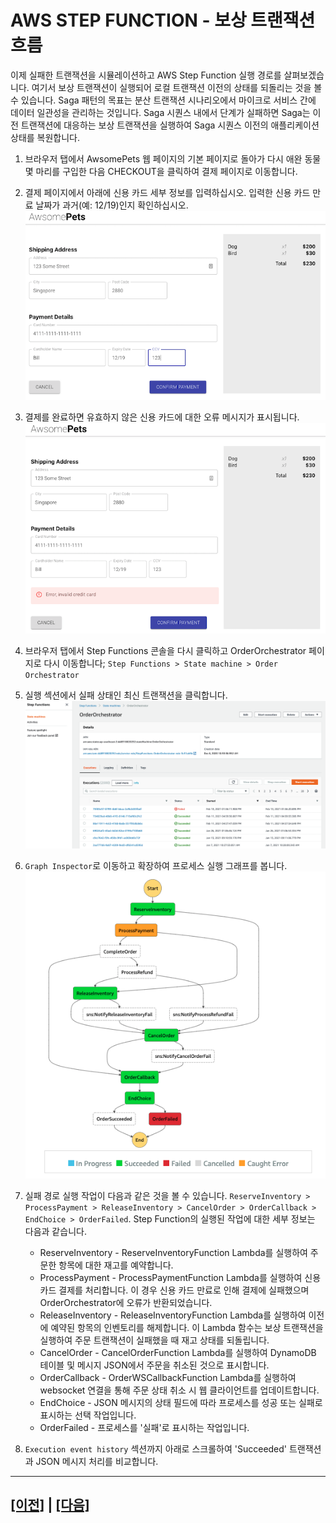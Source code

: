 # AWS STEP FUNCTION - 보상 트랜잭션 흐름

이제 실패한 트랜잭션을 시뮬레이션하고 AWS Step Function 실행 경로를 살펴보겠습니다. 여기서 보상 트랜잭션이 실행되어 로컬 트랜잭션 이전의 상태를 되돌리는 것을 볼 수 있습니다. Saga 패턴의 목표는 분산 트랜잭션 시나리오에서 마이크로 서비스 간에 데이터 일관성을 관리하는 것입니다. Saga 시퀀스 내에서 단계가 실패하면 Saga는 이전 트랜잭션에 대응하는 보상 트랜잭션을 실행하여 Saga 시퀀스 이전의 애플리케이션 상태를 복원합니다.

1. 브라우저 탭에서 AwsomePets 웹 페이지의 기본 페이지로 돌아가 다시 애완 동물 몇 마리를 구입한 다음 CHECKOUT을 클릭하여 결제 페이지로 이동합니다.

2. 결제 페이지에서 아래에 신용 카드 세부 정보를 입력하십시오. 입력한 신용 카드 만료 날짜가 과거(예: 12/19)인지 확인하십시오.<br>
![Payment Wrong Credit Card](assets/awsomepets-payment-wrong-cc.png)

3. 결제를 완료하면 유효하지 않은 신용 카드에 대한 오류 메시지가 표시됩니다.<br>
![Error Credit Card](assets/awsomepets-error-cc.png)

4. 브라우저 탭에서 Step Functions 콘솔을 다시 클릭하고 OrderOrchestrator 페이지로 다시 이동합니다; ```Step Functions > State machine > Order Orchestrator```

5. 실행 섹션에서 실패 상태인 최신 트랜잭션을 클릭합니다.<br>
![Step Functions Show Failure](assets/stepfunction-overview-showfailure.png)

6. ```Graph Inspector```로 이동하고 확장하여 프로세스 실행 그래프를 봅니다.<br>
![Step Functions Payment Failure](assets/stepfunction-payment-failure.png)

7. 실패 경로 실행 작업이 다음과 같은 것을 볼 수 있습니다. ```ReserveInventory > ProcessPayment > ReleaseInventory > CancelOrder > OrderCallback > EndChoice > OrderFailed```. Step Function의 실행된 작업에 대한 세부 정보는 다음과 같습니다.<br>
   * ReserveInventory - ReserveInventoryFunction Lambda를 실행하여 주문한 항목에 대한 재고를 예약합니다.
   * ProcessPayment - ProcessPaymentFunction Lambda를 실행하여 신용 카드 결제를 처리합니다. 이 경우 신용 카드 만료로 인해 결제에 실패했으며 OrderOrchestrator에 오류가 반환되었습니다.
   * ReleaseInventory - ReleaseInventoryFunction Lambda를 실행하여 이전에 예약된 항목의 인벤토리를 해제합니다. 이 Lambda 함수는 보상 트랜잭션을 실행하여 주문 트랜잭션이 실패했을 때 재고 상태를 되돌립니다.
   * CancelOrder - CancelOrderFunction Lambda를 실행하여 DynamoDB 테이블 및 메시지 JSON에서 주문을 취소된 것으로 표시합니다.
   * OrderCallback - OrderWSCallbackFunction Lambda를 실행하여 websocket 연결을 통해 주문 상태 취소 시 웹 클라이언트를 업데이트합니다.
   * EndChoice - JSON 메시지의 상태 필드에 따라 프로세스를 성공 또는 실패로 표시하는 선택 작업입니다.
   * OrderFailed - 프로세스를 '실패'로 표시하는 작업입니다.

8. ```Execution event history``` 섹션까지 아래로 스크롤하여 'Succeeded' 트랜잭션과 JSON 메시지 처리를 비교합니다.

---

## [[이전]](7.1-aws-step-functions-success-transaction-flow.md) | [[다음]](8-explore-websocket-callback.md)
